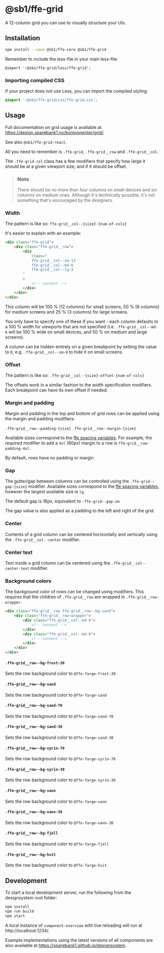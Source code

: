 # @sb1/ffe-grid

A 12-column grid you can use to visually structure your UIs.

## Installation

```bash
npm install --save @sb1/ffe-core @sb1/ffe-grid
```

Remember to include the less-file in your main less-file:

```less
@import '~@sb1/ffe-grid/less/ffe-grid';
```

### Importing compiled CSS

If your project does not use Less, you can import the compiled styling:

```css
@import '~@sb1/ffe-grid/css/ffe-grid.css';
```

## Usage

Full documentation on grid usage is available at https://design.sparebank1.no/komponenter/grid/.

See also `@sb1/ffe-grid-react`.

All you need to remember is `.ffe-grid`, `.ffe-grid__row` and `.ffe-grid__col`.

The `.ffe-grid-col` class has a few modifiers that specify how large it should be
at a given viewport size, and if it should be offset.

> ### Note
>
> There should be no more than four columns on small devices and six columns on
> medium ones. Although it's technically possible, it's not something that's
> encouraged by the designers.

### Width

The pattern is like so: `ffe-grid__col--{size}-{num-of-cols}`

It's easier to explain with an example:

```html
<div class="ffe-grid">
    <div class="ffe-grid__row">
        <div
            class="
            ffe-grid__col--sm-12
            ffe-grid__col--md-6
            ffe-grid__col--lg-3
        "
        >
            <!-- content -->
        </div>
    </div>
</div>
```

This column will be 100 % (12 columns) for small screens, 50 % (6 columns) for medium
screens and 25 % (3 columns) for large screens.

You only have to specify one of these if you want - each column defaults to a 100 % width
for viewports that are not specified (i.e. `.ffe-grid__col--md-6` will be 100 % wide on small
devices, and 50 % on medium and large screens).

A column can be hidden entirely on a given breakpoint by setting the value to `0`, e.g. `.ffe-grid__col--sm-0` to hide it on small screens.

### Offset

The pattern is like so: `.ffe-grid__col--{size}-offset-{num-of-cols}`

The offsets work in a similar fashion to the width specification modifiers. Each breakpoint
can have its own offset if needed.

### Margin and padding

Margin and padding in the top and bottom of grid rows can be applied using the margin and padding modifiers:

`.ffe-grid__row--padding-{size}`
`.ffe-grid__row--margin-{size}`

Available sizes correspond to the [ffe spacing variables](https://design.sparebank1.no/profil/spacing/). For example, the required modifier to add a `4xl` (80px) margin to a row is `ffe-grid__row-padding-4xl`.

By default, rows have no padding or margin.

### Gap

The gutter/gap between columns can be controlled using the `.ffe-grid--gap-{size}` modifier. Available sizes correspond to the [ffe spacing variables](https://design.sparebank1.no/profil/spacing/), however the largest available size is `lg`.

The default gap is 16px, equivalent to `.ffe-grid--gap-sm`.

The gap value is also applied as a padding to the left and right of the grid.

### Center

Contents of a grid column can be centered horizontally and vertically using the `.ffe-grid__col--center` modifier.

### Center text

Text inside a grid column can be centered using the `.ffe-grid__col--center-text` modifier.

### Background colors

The background color of rows can be changed using modifiers. This requires that the children of `.ffe-grid__row` are wrapped in `.ffe-grid__row-wrapper`.

```html
<div class="ffe-grid__row ffe-grid__row--bg-sand">
    <div class="ffe-grid__row-wrapper">
        <div class="ffe-grid__col--md-6">
            <!-- content -->
        </div>
        <div class="ffe-grid__col--md-6">
            <!-- content -->
        </div>
    </div>
</div>
```

#### `.ffe-grid__row--bg-frost-30`

Sets the row background color to `@ffe-farge-frost-30`

#### `.ffe-grid__row--bg-sand`

Sets the row background color to `@ffe-farge-sand`

#### `.ffe-grid__row--bg-sand-70`

Sets the row background color to `@ffe-farge-sand-70`

#### `.ffe-grid__row--bg-sand-30`

Sets the row background color to `@ffe-farge-sand-30`

#### `.ffe-grid__row--bg-syrin-70`

Sets the row background color to `@ffe-farge-syrin-70`

#### `.ffe-grid__row--bg-syrin-30`

Sets the row background color to `@ffe-farge-syrin-30`

#### `.ffe-grid__row--bg-vann`

Sets the row background color to `@ffe-farge-vann`

#### `.ffe-grid__row--bg-vann-30`

Sets the row background color to `@ffe-farge-vann-30`

#### `.ffe-grid__row--bg-fjell`

Sets the row background color to `@ffe-farge-fjell`

#### `.ffe-grid__row--bg-hvit`

Sets the row background color to `@ffe-farge-hvit`

## Development

To start a local development server, run the following from the designsystem root folder:

```bash
npm install
npm run build
npm start
```

A local instance of `component-overview` with live reloading will run at http://localhost:1234/.

Example implementations using the latest versions of all components are also available at https://sparebank1.github.io/designsystem.
